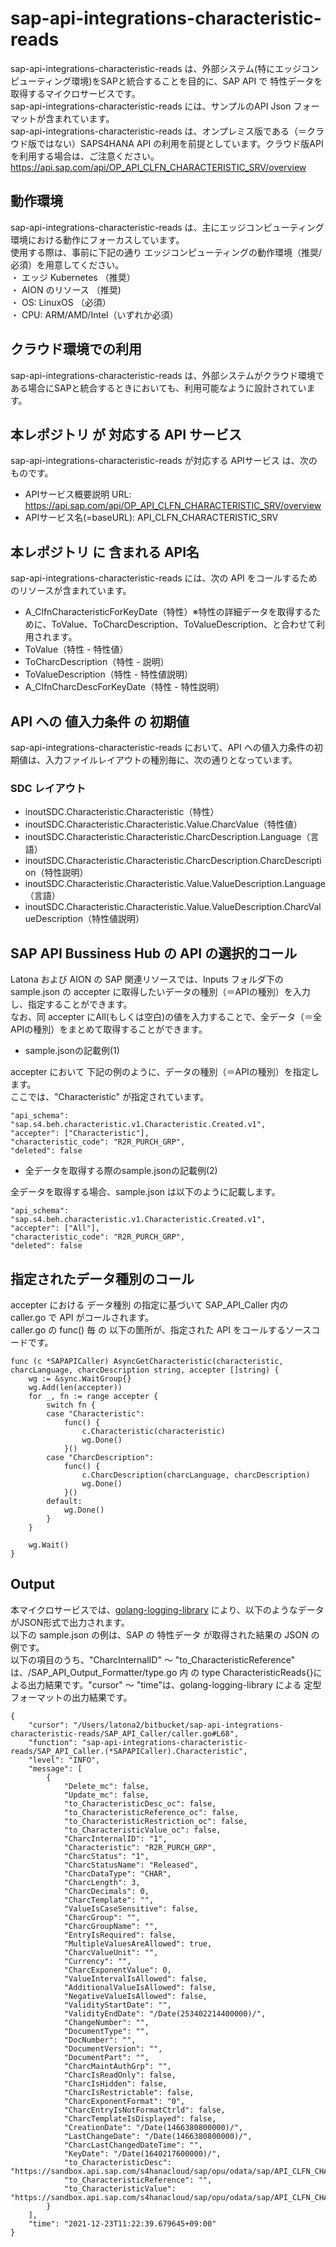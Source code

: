 # sap-api-integrations-characteristic-reads
sap-api-integrations-characteristic-reads は、外部システム(特にエッジコンピューティング環境)をSAPと統合することを目的に、SAP API で 特性データを取得するマイクロサービスです。    
sap-api-integrations-characteristic-reads には、サンプルのAPI Json フォーマットが含まれています。   
sap-api-integrations-characteristic-reads は、オンプレミス版である（＝クラウド版ではない）SAPS4HANA API の利用を前提としています。クラウド版APIを利用する場合は、ご注意ください。   
https://api.sap.com/api/OP_API_CLFN_CHARACTERISTIC_SRV/overview  

## 動作環境  
sap-api-integrations-characteristic-reads は、主にエッジコンピューティング環境における動作にフォーカスしています。  
使用する際は、事前に下記の通り エッジコンピューティングの動作環境（推奨/必須）を用意してください。  
・ エッジ Kubernetes （推奨）    
・ AION のリソース （推奨)    
・ OS: LinuxOS （必須）    
・ CPU: ARM/AMD/Intel（いずれか必須）　　

## クラウド環境での利用
sap-api-integrations-characteristic-reads は、外部システムがクラウド環境である場合にSAPと統合するときにおいても、利用可能なように設計されています。  

## 本レポジトリ が 対応する API サービス
sap-api-integrations-characteristic-reads が対応する APIサービス は、次のものです。

* APIサービス概要説明 URL: https://api.sap.com/api/OP_API_CLFN_CHARACTERISTIC_SRV/overview    
* APIサービス名(=baseURL): API_CLFN_CHARACTERISTIC_SRV

## 本レポジトリ に 含まれる API名
sap-api-integrations-characteristic-reads には、次の API をコールするためのリソースが含まれています。  

* A_ClfnCharacteristicForKeyDate（特性）※特性の詳細データを取得するために、ToValue、ToCharcDescription、ToValueDescription、と合わせて利用されます。
* ToValue（特性 - 特性値）
* ToCharcDescription（特性 - 説明）
* ToValueDescription（特性 - 特性値説明）
* A_ClfnCharcDescForKeyDate（特性 - 特性説明）

## API への 値入力条件 の 初期値
sap-api-integrations-characteristic-reads において、API への値入力条件の初期値は、入力ファイルレイアウトの種別毎に、次の通りとなっています。  

### SDC レイアウト

* inoutSDC.Characteristic.Characteristic（特性）
* inoutSDC.Characteristic.Characteristic.Value.CharcValue（特性値）
* inoutSDC.Characteristic.Characteristic.CharcDescription.Language（言語）
* inoutSDC.Characteristic.Characteristic.CharcDescription.CharcDescription（特性説明）
* inoutSDC.Characteristic.Characteristic.Value.ValueDescription.Language（言語）
* inoutSDC.Characteristic.Characteristic.Value.ValueDescription.CharcValueDescription（特性値説明）


## SAP API Bussiness Hub の API の選択的コール

Latona および AION の SAP 関連リソースでは、Inputs フォルダ下の sample.json の accepter に取得したいデータの種別（＝APIの種別）を入力し、指定することができます。  
なお、同 accepter にAll(もしくは空白)の値を入力することで、全データ（＝全APIの種別）をまとめて取得することができます。  

* sample.jsonの記載例(1)  

accepter において 下記の例のように、データの種別（＝APIの種別）を指定します。  
ここでは、"Characteristic" が指定されています。

```
"api_schema": "sap.s4.beh.characteristic.v1.Characteristic.Created.v1",
"accepter": ["Characteristic"],
"characteristic_code": "R2R_PURCH_GRP",
"deleted": false
```
  
* 全データを取得する際のsample.jsonの記載例(2)  

全データを取得する場合、sample.json は以下のように記載します。  

```
"api_schema": "sap.s4.beh.characteristic.v1.Characteristic.Created.v1",
"accepter": ["All"],
"characteristic_code": "R2R_PURCH_GRP",
"deleted": false
```

## 指定されたデータ種別のコール

accepter における データ種別 の指定に基づいて SAP_API_Caller 内の caller.go で API がコールされます。  
caller.go の func() 毎 の 以下の箇所が、指定された API をコールするソースコードです。  

```
func (c *SAPAPICaller) AsyncGetCharacteristic(characteristic, charcLanguage, charcDescription string, accepter []string) {
	wg := &sync.WaitGroup{}
	wg.Add(len(accepter))
	for _, fn := range accepter {
		switch fn {
		case "Characteristic":
			func() {
				c.Characteristic(characteristic)
				wg.Done()
			}()
		case "CharcDescription":
			func() {
				c.CharcDescription(charcLanguage, charcDescription)
				wg.Done()
			}()
		default:
			wg.Done()
		}
	}

	wg.Wait()
}
```
## Output  
本マイクロサービスでは、[golang-logging-library](https://github.com/latonaio/golang-logging-library) により、以下のようなデータがJSON形式で出力されます。  
以下の sample.json の例は、SAP の 特性データ が取得された結果の JSON の例です。  
以下の項目のうち、"CharcInternalID" ～ "to_CharacteristicReference" は、/SAP_API_Output_Formatter/type.go 内 の type CharacteristicReads{}による出力結果です。"cursor" ～ "time"は、golang-logging-library による 定型フォーマットの出力結果です。  

```
{
	"cursor": "/Users/latona2/bitbucket/sap-api-integrations-characteristic-reads/SAP_API_Caller/caller.go#L68",
	"function": "sap-api-integrations-characteristic-reads/SAP_API_Caller.(*SAPAPICaller).Characteristic",
	"level": "INFO",
	"message": [
		{
			"Delete_mc": false,
			"Update_mc": false,
			"to_CharacteristicDesc_oc": false,
			"to_CharacteristicReference_oc": false,
			"to_CharacteristicRestriction_oc": false,
			"to_CharacteristicValue_oc": false,
			"CharcInternalID": "1",
			"Characteristic": "R2R_PURCH_GRP",
			"CharcStatus": "1",
			"CharcStatusName": "Released",
			"CharcDataType": "CHAR",
			"CharcLength": 3,
			"CharcDecimals": 0,
			"CharcTemplate": "",
			"ValueIsCaseSensitive": false,
			"CharcGroup": "",
			"CharcGroupName": "",
			"EntryIsRequired": false,
			"MultipleValuesAreAllowed": true,
			"CharcValueUnit": "",
			"Currency": "",
			"CharcExponentValue": 0,
			"ValueIntervalIsAllowed": false,
			"AdditionalValueIsAllowed": false,
			"NegativeValueIsAllowed": false,
			"ValidityStartDate": "",
			"ValidityEndDate": "/Date(253402214400000)/",
			"ChangeNumber": "",
			"DocumentType": "",
			"DocNumber": "",
			"DocumentVersion": "",
			"DocumentPart": "",
			"CharcMaintAuthGrp": "",
			"CharcIsReadOnly": false,
			"CharcIsHidden": false,
			"CharcIsRestrictable": false,
			"CharcExponentFormat": "0",
			"CharcEntryIsNotFormatCtrld": false,
			"CharcTemplateIsDisplayed": false,
			"CreationDate": "/Date(1466380800000)/",
			"LastChangeDate": "/Date(1466380800000)/",
			"CharcLastChangedDateTime": "",
			"KeyDate": "/Date(1640217600000)/",
			"to_CharacteristicDesc": "https://sandbox.api.sap.com/s4hanacloud/sap/opu/odata/sap/API_CLFN_CHARACTERISTIC_SRV/A_ClfnCharacteristicForKeyDate('1')/to_CharacteristicDesc",
			"to_CharacteristicReference": "",
			"to_CharacteristicValue": "https://sandbox.api.sap.com/s4hanacloud/sap/opu/odata/sap/API_CLFN_CHARACTERISTIC_SRV/A_ClfnCharacteristicForKeyDate('1')/to_CharacteristicValue"
		}
	],
	"time": "2021-12-23T11:22:39.679645+09:00"
}
```
